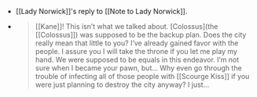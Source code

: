 - [[Lady Norwick]]'s reply to [[Note to Lady Norwick]].
- > [[Kane]]! This isn’t what we talked about. [Colossus](the [[Colossus]]) was supposed to be the backup plan. Does the city really mean that little to you? I’ve already gained favor with the people. I assure you I will take the throne if you let me play my hand. We were supposed to be equals in this endeavor. I’m not sure when I became your pawn, but... Why even go through the trouble of infecting all of those people with [[Scourge Kiss]] if you were just planning to destroy the city anyway? I just...
